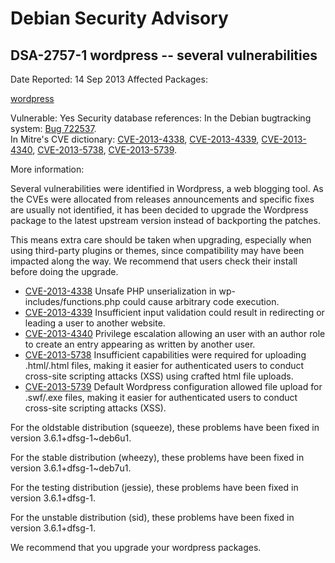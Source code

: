 
Debian Security Advisory
========================


DSA-2757-1 wordpress -- several vulnerabilities
-----------------------------------------------



Date Reported:
14 Sep 2013
Affected Packages:

[wordpress](https://packages.debian.org/src:wordpress)

Vulnerable:
Yes
Security database references:
In the Debian bugtracking system: [Bug 722537](https://bugs.debian.org/cgi-bin/bugreport.cgi?bug=722537).  
In Mitre's CVE dictionary: [CVE-2013-4338](https://security-tracker.debian.org/tracker/CVE-2013-4338), [CVE-2013-4339](https://security-tracker.debian.org/tracker/CVE-2013-4339), [CVE-2013-4340](https://security-tracker.debian.org/tracker/CVE-2013-4340), [CVE-2013-5738](https://security-tracker.debian.org/tracker/CVE-2013-5738), [CVE-2013-5739](https://security-tracker.debian.org/tracker/CVE-2013-5739).  

More information:

Several vulnerabilities were identified in Wordpress, a web blogging
tool. As the CVEs were allocated from releases announcements and specific
fixes are usually not identified, it has been decided to upgrade the
Wordpress package to the latest upstream version instead of backporting
the patches.


This means extra care should be taken when upgrading, especially when
using third-party plugins or themes, since compatibility may have been
impacted along the way. We recommend that users check their install
before doing the upgrade.


* [CVE-2013-4338](https://security-tracker.debian.org/tracker/CVE-2013-4338)
Unsafe PHP unserialization in wp-includes/functions.php could cause
 arbitrary code execution.
* [CVE-2013-4339](https://security-tracker.debian.org/tracker/CVE-2013-4339)
Insufficient input validation could result in redirecting or leading
 a user to another website.
* [CVE-2013-4340](https://security-tracker.debian.org/tracker/CVE-2013-4340)
Privilege escalation allowing an user with an author role to create
 an entry appearing as written by another user.
* [CVE-2013-5738](https://security-tracker.debian.org/tracker/CVE-2013-5738)
Insufficient capabilities were required for uploading .html/.html
 files, making it easier for authenticated users to conduct cross-site
 scripting attacks (XSS) using crafted html file uploads.
* [CVE-2013-5739](https://security-tracker.debian.org/tracker/CVE-2013-5739)
Default Wordpress configuration allowed file upload for .swf/.exe
 files, making it easier for authenticated users to conduct cross-site
 scripting attacks (XSS).


For the oldstable distribution (squeeze), these problems have been fixed in
version 3.6.1+dfsg-1~deb6u1.


For the stable distribution (wheezy), these problems have been fixed in
version 3.6.1+dfsg-1~deb7u1.


For the testing distribution (jessie), these problems have been fixed in
version 3.6.1+dfsg-1.


For the unstable distribution (sid), these problems have been fixed in
version 3.6.1+dfsg-1.


We recommend that you upgrade your wordpress packages.





